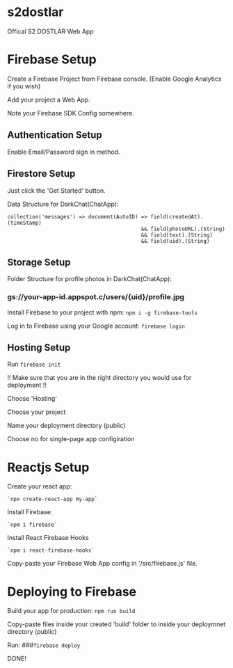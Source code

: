 # s2dostlar
Offical S2 DOSTLAR Web App

# Firebase Setup
  Create a Firebase Project from Firebase console. (Enable Google Analytics if you wish)
  
  Add your project a Web App.
  
  Note your Firebase SDK Config somewhere.

## Authentication Setup
  Enable Email/Password sign in method. 

## Firestore Setup
  Just click the 'Get Started' button.
  
  Data Structure for DarkChat(ChatApp):
  
    collection('messages') => document(AutoID) => field(createdAt).(timeStamp)
                                               && field(photoURL).(String)
                                               && field(text).(String)
                                               && field(uid).(String)
                                                   
## Storage Setup
  Folder Structure for profile photos in DarkChat(ChatApp):
   ### gs://your-app-id.appspot.c/users/{uid}/profile.jpg
    
Install Firebase to your project with npm:
  `npm i -g firebase-tools`

Log in to Firebase using your Google account:
  `firebase login`
  
## Hosting Setup
  Run `firebase init`
  
  !! Make sure that you are in the right directory you would use for deployment !! 
  
  Choose 'Hosting'
  
  Choose your project 
  
  Name your deployment directory (public)
  
  Choose no for single-page app configiration
  
  
# Reactjs Setup
  Create your react app:
  
    `npx create-react-app my-app`
    
  Install Firebase:
  
    `npm i firebase`
    
  Install React Firebase Hooks
  
    `npm i react-firebase-hooks`
    
  Copy-paste your Firebase Web App config in '/src/firebase.js' file.
    
# Deploying to Firebase
  Build your app for production:
    `npm run build`
  
  Copy-paste files inside your created 'build' folder to inside your deploymnet directory (public)
  
  Run: ###`firebase deploy`
  
  DONE!
  
  
